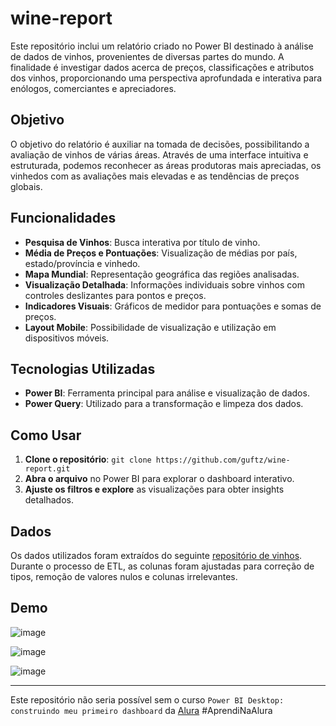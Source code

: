 # wine-report

Este repositório inclui um relatório criado no Power BI destinado à análise de dados de vinhos, provenientes de diversas partes do mundo. A finalidade é investigar dados acerca de preços, classificações e atributos dos vinhos, proporcionando uma perspectiva aprofundada e interativa para enólogos, comerciantes e apreciadores.

## Objetivo

O objetivo do relatório é auxiliar na tomada de decisões, possibilitando a avaliação de vinhos de várias áreas. Através de uma interface intuitiva e estruturada, podemos reconhecer as áreas produtoras mais apreciadas, os vinhedos com as avaliações mais elevadas e as tendências de preços globais.

## Funcionalidades

- **Pesquisa de Vinhos**: Busca interativa por título de vinho.
- **Média de Preços e Pontuações**: Visualização de médias por país, estado/província e vinhedo.
- **Mapa Mundial**: Representação geográfica das regiões analisadas.
- **Visualização Detalhada**: Informações individuais sobre vinhos com controles deslizantes para pontos e preços.
- **Indicadores Visuais**: Gráficos de medidor para pontuações e somas de preços.
- **Layout Mobile**: Possibilidade de visualização e utilização em dispositivos móveis.

## Tecnologias Utilizadas

- **Power BI**: Ferramenta principal para análise e visualização de dados.
- **Power Query**: Utilizado para a transformação e limpeza dos dados.

## Como Usar

1. **Clone o repositório**: `git clone https://github.com/guftz/wine-report.git`
2. **Abra o arquivo** no Power BI para explorar o dashboard interativo.
3. **Ajuste os filtros e explore** as visualizações para obter insights detalhados.

## Dados

Os dados utilizados foram extraídos do seguinte [repositório de vinhos](https://github.com/zackthoutt/wine-deep-learning). Durante o processo de ETL, as colunas foram ajustadas para correção de tipos, remoção de valores nulos e colunas irrelevantes.

## Demo

![image](https://github.com/user-attachments/assets/cf614400-bcfd-4183-9b7b-538d7fcf8ce3)

![image](https://github.com/user-attachments/assets/fe191d7c-015c-4f48-8ce8-e19deb260f66)

![image](https://github.com/user-attachments/assets/51eacfdb-1372-4068-967d-4f82d1b4c699)

---

Este repositório não seria possível sem o curso `Power BI Desktop: construindo meu primeiro dashboard` da [Alura](https://github.com/alura-cursos) #AprendiNaAlura
